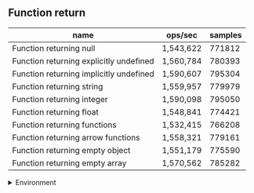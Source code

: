 ## Function return

|name|ops/sec|samples|
|-|-|-|
|Function returning null|1,543,622|771812|
|Function returning explicitly undefined|1,560,784|780393|
|Function returning implicitly undefined|1,590,607|795304|
|Function returning string|1,559,957|779979|
|Function returning integer|1,590,098|795050|
|Function returning float|1,548,841|774421|
|Function returning functions|1,532,415|766208|
|Function returning arrow functions|1,558,321|779161|
|Function returning empty object|1,551,179|775590|
|Function returning empty array|1,570,562|785282|


<details>
<summary>Environment</summary>

* __Machine:__ linux x64 | 4 vCPUs | 7.6GB Mem
* __Run:__ Mon Sep 02 2024 15:31:20 GMT+0000 (Coordinated Universal Time)
</details>

<!--
{"environment":{"platform":"linux","arch":"x64","cpus":4,"totalMemory":7.588970184326172},"benchmarks":[{"name":"Function returning null","opsSec":1543622.771101593,"samples":771812},{"name":"Function returning explicitly undefined","opsSec":1560784.9678230558,"samples":780393},{"name":"Function returning implicitly undefined","opsSec":1590607.026438873,"samples":795304},{"name":"Function returning string","opsSec":1559957.7403077353,"samples":779979},{"name":"Function returning integer","opsSec":1590098.6850898117,"samples":795050},{"name":"Function returning float","opsSec":1548841.9441561596,"samples":774421},{"name":"Function returning functions","opsSec":1532415.476424412,"samples":766208},{"name":"Function returning arrow functions","opsSec":1558321.282581878,"samples":779161},{"name":"Function returning empty object","opsSec":1551179.827534938,"samples":775590},{"name":"Function returning empty array","opsSec":1570562.0160962984,"samples":785282}]}-->
